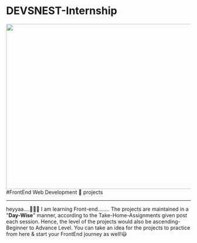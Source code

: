 # DEVSNEST-Internship
<img src="https://drive.google.com/uc?export=view&id=1KbLrZ79yV59j_MXIa4HP1inx7-56TeGE" width="700" height="450">
#FrontEnd Web Development 🎨 projects

---


heyyaa....🙋🏽‍♂️
I am learning Front-end........
The projects are maintained in a "**Day-Wise**" manner, according to the Take-Home-Assignments given post each session. Hence, the level of the projects would also be ascending- Beginner to Advance Level.
You can take an idea for the projects to practice from here & start your FrontEnd journey as well!😃
